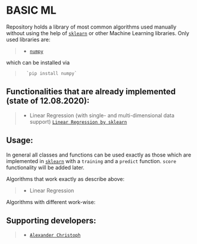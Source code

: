 # BASIC ML

Repository holds a library of most common algorithms used manually without using the help of <a href="https://scikit-learn.org/stable/" target="_blank">`sklearn`</a> or other Machine Learning libraries.
Only used libraries are:
>    - <a href="https://numpy.org/" target="_blank">`numpy`</a>

which can be installed via
>       `pip install numpy`

## Functionalities that are already implemented (state of 12.08.2020):
>   - Linear Regression (with single- and multi-dimensional data support) <a href="https://scikit-learn.org/stable/modules/generated/sklearn.linear_model.LinearRegression.html" target="_blank">`Linear Regression by sklearn`</a>

## Usage:
In general all classes and functions can be used exactly as those which are implemented in <a href="https://scikit-learn.org/stable/" target="_blank">`sklearn`</a> with a `training` and a `predict` function. `score` functionality will be added later.

Algorithms that work exactly as describe above:
>   - Linear Regression

Algorithms with different work-wise:

## Supporting developers:
> -   <a href="https://github.com/papstchaka" target="_blank">`Alexander Christoph`</a>